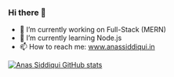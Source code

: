 ### Hi there 👋

- 🔭 I’m currently working on Full-Stack (MERN)
- 🌱 I’m currently learning Node.js
- 📫 How to reach me: www.anassiddiqui.in

 [![Anas Siddiqui GitHub stats](https://github-readme-stats.vercel.app/api?username=anas5550&bg_color=000&text_color=FFFFFF&icon_color=FFFFFF&show_icons=true&theme=radical)](https://github.com/anas5550/github-readme-stats)
